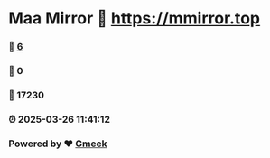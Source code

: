 # Maa Mirror :link: https://mmirror.top 
### :page_facing_up: [6](https://mmirror.top/tag.html) 
### :speech_balloon: 0 
### :hibiscus: 17230 
### :alarm_clock: 2025-03-26 11:41:12 
### Powered by :heart: [Gmeek](https://github.com/Meekdai/Gmeek)
